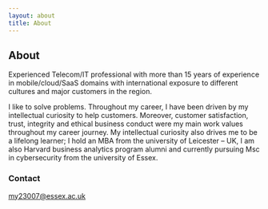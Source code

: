 ```yaml
---
layout: about
title: About
---
```


## About

Experienced Telecom/IT professional with more than 15 years of experience in mobile/cloud/SaaS domains with international exposure to different cultures and major customers in the region. 

I like to solve problems. Throughout my career, I have been driven by my intellectual curiosity to help customers. Moreover, customer satisfaction, trust, integrity and ethical business conduct were my main work values throughout my career journey. My intellectual curiosity also drives me to be a lifelong learner; I hold an MBA from the university of Leicester – UK, I am also Harvard business analytics program alumni and currently pursuing Msc in cybersecurity from the university of Essex.


### Contact

my23007@essex.ac.uk

